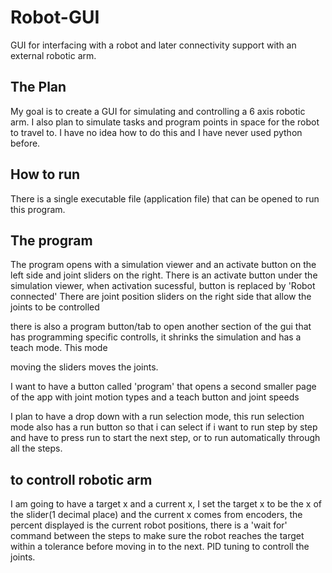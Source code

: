 # Robot-GUI
GUI for interfacing with a robot and later connectivity support with an external robotic arm. 

## The Plan
My goal is to create a GUI for simulating and controlling a 6 axis robotic arm. I also plan to simulate tasks and program points in space for the robot to travel to. 
I have no idea how to do this and I have never used python before. 

## How to run
There is a single executable file (application file) that can be opened to run this program. 
 

## The program
The program opens with a simulation viewer and an activate button on the left side and joint sliders on the right.
There is an activate button under the simulation viewer, when activation sucessful, button is replaced by 'Robot connected'
There are joint position sliders on the right side that allow the joints to be controlled 

there is also a program button/tab to open another section of the gui that has programming specific controlls, it shrinks the simulation and has a teach mode. This mode 

 moving the sliders moves the joints. 


I want to have a button called 'program' that opens a second smaller page of the app with joint motion types and a teach button and joint speeds

I plan to have a drop down with a run selection mode, this run selection mode also has a run button so that i can select if i want to run step by step and have to press run to start the next step, or to run automatically through all the steps. 





## to controll robotic arm 
I am going to have a target x and a current x, I set the target x to be the x of the slider(1 decimal place) and the current x comes from encoders, the percent displayed is the current robot positions, there is a 'wait for' command between the steps to make sure the robot reaches the target within a tolerance before moving in to the next. PID tuning to controll the joints.